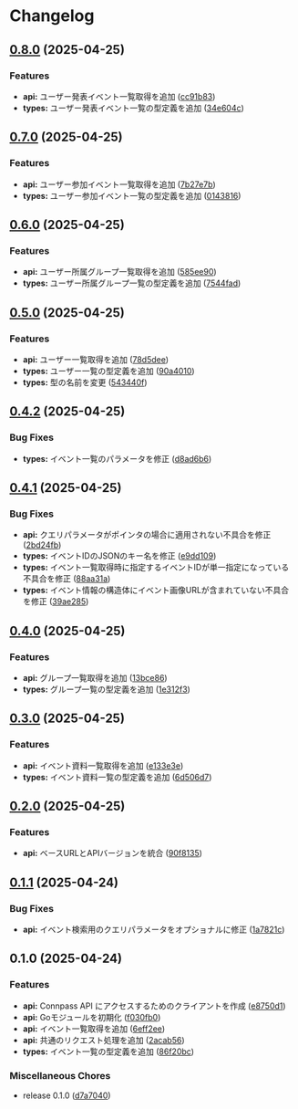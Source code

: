 # Changelog

## [0.8.0](https://github.com/ryohidaka/go-connpass/compare/v0.7.0...v0.8.0) (2025-04-25)


### Features

* **api:** ユーザー発表イベント一覧取得を追加 ([cc91b83](https://github.com/ryohidaka/go-connpass/commit/cc91b83847c87800ab8e5da3efd6b046ab7a3b54))
* **types:** ユーザー発表イベント一覧の型定義を追加 ([34e604c](https://github.com/ryohidaka/go-connpass/commit/34e604cbf78b14a4882a09ad226915082f4485e2))

## [0.7.0](https://github.com/ryohidaka/go-connpass/compare/v0.6.0...v0.7.0) (2025-04-25)


### Features

* **api:** ユーザー参加イベント一覧取得を追加 ([7b27e7b](https://github.com/ryohidaka/go-connpass/commit/7b27e7b8cffc7268886c532e8aa46615e70854f2))
* **types:** ユーザー参加イベント一覧の型定義を追加 ([0143816](https://github.com/ryohidaka/go-connpass/commit/0143816463ce21fecfef1223dbbcb0c9ff1eb0b8))

## [0.6.0](https://github.com/ryohidaka/go-connpass/compare/v0.5.0...v0.6.0) (2025-04-25)


### Features

* **api:** ユーザー所属グループ一覧取得を追加 ([585ee90](https://github.com/ryohidaka/go-connpass/commit/585ee90acf1f11fe014a0a7223e046a4949dc6a9))
* **types:** ユーザー所属グループ一覧の型定義を追加 ([7544fad](https://github.com/ryohidaka/go-connpass/commit/7544fad4e1a3c49683f77241bfdb51ffde227893))

## [0.5.0](https://github.com/ryohidaka/go-connpass/compare/v0.4.2...v0.5.0) (2025-04-25)


### Features

* **api:** ユーザー一覧取得を追加 ([78d5dee](https://github.com/ryohidaka/go-connpass/commit/78d5deeac9fb8fb1e791b5d7dcc6ffcb627d29ba))
* **types:** ユーザー一覧の型定義を追加 ([90a4010](https://github.com/ryohidaka/go-connpass/commit/90a401054f8ecb94e339600f85f130e1692b9255))
* **types:** 型の名前を変更 ([543440f](https://github.com/ryohidaka/go-connpass/commit/543440f9c92229dcfa94ea01a945131fff234369))

## [0.4.2](https://github.com/ryohidaka/go-connpass/compare/v0.4.1...v0.4.2) (2025-04-25)


### Bug Fixes

* **types:** イベント一覧のパラメータを修正 ([d8ad6b6](https://github.com/ryohidaka/go-connpass/commit/d8ad6b66ae941c35938c6f0c1c3f953a254adbf6))

## [0.4.1](https://github.com/ryohidaka/go-connpass/compare/v0.4.0...v0.4.1) (2025-04-25)


### Bug Fixes

* **api:** クエリパラメータがポインタの場合に適用されない不具合を修正 ([2bd24fb](https://github.com/ryohidaka/go-connpass/commit/2bd24fb17f679231d3dad5fda1ce50a9f6836997))
* **types:** イベントIDのJSONのキー名を修正 ([e9dd109](https://github.com/ryohidaka/go-connpass/commit/e9dd109be5d2bc326d986e79d56ba73a4f3f9b67))
* **types:** イベント一覧取得時に指定するイベントIDが単一指定になっている不具合を修正 ([88aa31a](https://github.com/ryohidaka/go-connpass/commit/88aa31a5717b5f1f7c285bb5458fa469c1a6a4d6))
* **types:** イベント情報の構造体にイベント画像URLが含まれていない不具合を修正 ([39ae285](https://github.com/ryohidaka/go-connpass/commit/39ae2859b78e912b95d9820690b2ab3df21a8bed))

## [0.4.0](https://github.com/ryohidaka/go-connpass/compare/v0.3.0...v0.4.0) (2025-04-25)


### Features

* **api:** グループ一覧取得を追加 ([13bce86](https://github.com/ryohidaka/go-connpass/commit/13bce86cb5dad54d2c85a1e69fbab6da698b6718))
* **types:** グループ一覧の型定義を追加 ([1e312f3](https://github.com/ryohidaka/go-connpass/commit/1e312f33204d331441103ca63bf969be669390b9))

## [0.3.0](https://github.com/ryohidaka/go-connpass/compare/v0.2.0...v0.3.0) (2025-04-25)


### Features

* **api:** イベント資料一覧取得を追加 ([e133e3e](https://github.com/ryohidaka/go-connpass/commit/e133e3e95dcf0389bcb96d69aa189b4e7104ffe7))
* **types:** イベント資料一覧の型定義を追加 ([6d506d7](https://github.com/ryohidaka/go-connpass/commit/6d506d7e3e798f46d98173a831bd81730d3a61b6))

## [0.2.0](https://github.com/ryohidaka/go-connpass/compare/v0.1.1...v0.2.0) (2025-04-25)


### Features

* **api:** ベースURLとAPIバージョンを統合 ([90f8135](https://github.com/ryohidaka/go-connpass/commit/90f813564ba3bca672cc7d679ce4b52cbdac21f4))

## [0.1.1](https://github.com/ryohidaka/go-connpass/compare/v0.1.0...v0.1.1) (2025-04-24)


### Bug Fixes

* **api:** イベント検索用のクエリパラメータをオプショナルに修正 ([1a7821c](https://github.com/ryohidaka/go-connpass/commit/1a7821c3e17ddd53520d61055eab02fcd80b917d))

## 0.1.0 (2025-04-24)


### Features

* **api:** Connpass API にアクセスするためのクライアントを作成 ([e8750d1](https://github.com/ryohidaka/go-connpass/commit/e8750d18e8b66a3e15a4756391c0bf05c1a6572c))
* **api:** Goモジュールを初期化 ([f030fb0](https://github.com/ryohidaka/go-connpass/commit/f030fb09064097806705ecbaf18167d6525011a6))
* **api:** イベント一覧取得を追加 ([6eff2ee](https://github.com/ryohidaka/go-connpass/commit/6eff2ee121bcb37c57209b439a5bb5c9bd4c0c48))
* **api:** 共通のリクエスト処理を追加 ([2acab56](https://github.com/ryohidaka/go-connpass/commit/2acab563b2a9257ce7e7856401f2e2a9648ab54a))
* **types:** イベント一覧の型定義を追加 ([86f20bc](https://github.com/ryohidaka/go-connpass/commit/86f20bc8c35a535409f258daed58375143d58535))


### Miscellaneous Chores

* release 0.1.0 ([d7a7040](https://github.com/ryohidaka/go-connpass/commit/d7a7040a0f258cbb2f2fc05c2a3eef74eaf2a689))
